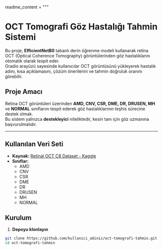 readme_content = """
#  OCT Tomografi Göz Hastalığı Tahmin Sistemi

Bu proje, **EfficientNetB0** tabanlı derin öğrenme modeli kullanarak retina OCT (Optical Coherence Tomography) görüntülerinden göz hastalıklarını otomatik olarak tespit eder.  
Gradio arayüzü sayesinde kullanıcılar OCT görüntüsünü yükleyerek hastalık adını, kısa açıklamasını, çözüm önerilerini ve tahmin doğruluk oranını görebilir.


##  Proje Amacı
Retina OCT görüntüleri üzerinden **AMD, CNV, CSR, DME, DR, DRUSEN, MH** ve **NORMAL** sınıflarını tespit ederek göz hastalıklarının teşhis sürecine destek olmak.  
Bu sistem yalnızca **destekleyici** niteliktedir, kesin tanı için göz uzmanına başvurulmalıdır.

---

##  Kullanılan Veri Seti
- **Kaynak:** [Retinal OCT C8 Dataset - Kaggle](https://www.kaggle.com/datasets/obulisainaren/retinal-oct-c8)
- **Sınıflar:**
  - AMD
  - CNV
  - CSR
  - DME
  - DR
  - DRUSEN
  - MH
  - NORMAL



##  Kurulum

1. **Depoyu klonlayın**
```bash
git clone https://github.com/kullanici_adiniz/oct-tomografi-tahmin.git
cd oct-tomografi-tahmin

